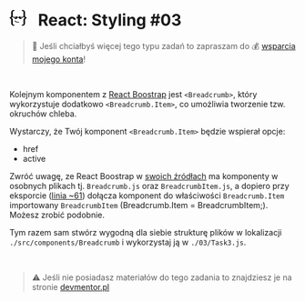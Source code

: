 # [![](../assets/img/logo-readme2.jpg)](https://devmentor.pl) &nbsp; React: Styling #03

> :loudspeaker: Jeśli chciałbyś więcej tego typu zadań to zapraszam do :moneybag: [wsparcia mojego konta](https://github.com/sponsors/devmentor-pl)!

&nbsp;

Kolejnym komponentem z [React Boostrap](https://react-bootstrap.github.io/components/breadcrumb/) jest `<Breadcrumb>`, który wykorzystuje dodatkowo `<Breadcrumb.Item>`, co umożliwia tworzenie tzw. okruchów chleba.

Wystarczy, że Twój komponent `<Breadcrumb.Item>` będzie wspierał opcje:
* href
* active

Zwróć uwagę, ze React Boostrap w [swoich źródłach](https://github.com/react-bootstrap/react-bootstrap/tree/master/src) ma komponenty w osobnych plikach tj. `Breadcrumb.js` oraz `BreadcrumbItem.js`, a dopiero przy eksporcie ([linia ~61](https://github.com/react-bootstrap/react-bootstrap/blob/master/src/Breadcrumb.js)) dołącza komponent do właściwości `Breadcrumb.Item` importowany `BreadcrumbItem` (Breadcrumb.Item = BreadcrumbItem;). Możesz zrobić podobnie.

Tym razem sam stwórz wygodną dla siebie strukturę plików w lokalizacji `./src/components/Breadcrumb` i wykorzystaj ją w `./03/Task3.js`.

&nbsp;

> :warning: Jeśli nie posiadasz materiałów do tego zadania to znajdziesz je na stronie [devmentor.pl](https://devmentor.pl)

